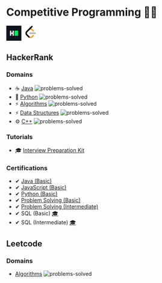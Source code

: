 # Competitive Programming 🐱‍👤

<a href="https://www.hackerrank.com/anishviewer"><img src="assets/hackerrank.png" width="40px"></a>
<a href="https://leetcode.com/anishlearnstocode/"><img src="assets/leetcode.png" width="40px"></a>

## HackerRank 

### Domains
- ☕ [Java](https://github.com/anishLearnsToCode/hackerrank-java) ![problems-solved](https://img.shields.io/badge/Solved-68/68-1abc9c.svg)
- 🐍 [Python](https://github.com/anishLearnsToCode/hackerrank-python) ![problems-solved](https://img.shields.io/badge/Solved-115/115-1abc9c.svg)
- ⚡ [Algorithms](https://github.com/anishLearnsToCode/hackerrank-algorithms) ![problems-solved](https://img.shields.io/badge/Solved-102/426-1abc9c.svg)
- ⚡ [Data Structures](https://github.com/anishLearnsToCode/hackerrank-data-structures) ![problems-solved](https://img.shields.io/badge/Solved-57/121-1abc9c.svg)
- ⚙ [C++](https://github.com/anishLearnsToCode/hackerrank-cpp) ![problems-solved](https://img.shields.io/badge/Solved-44/44-1abc9c.svg)

### Tutorials
- 🎓 [Interview Preparation Kit](https://github.com/anishLearnsToCode/hackerrank-interview-preparation-kit)

### Certifications
- ✔ [Java (Basic)](https://github.com/anishLearnsToCode/hackerrank-java-basic-skill-test) 
- ✔ [JavaScript (Basic)](https://github.com/anishLearnsToCode//hackerrank-js-basic-skill-test)
- ✔ [Python (Basic)](https://github.com/anishLearnsToCode/hackerrank-python-basic-skill-test)
- ✔ [Problem Solving (Basic)](https://github.com/anishLearnsToCode//hackerrank-problem-solving-skill-test)
- ✔ [Problem Solving (Intermediate)](https://github.com/anishLearnsToCode//hackerrank-problem-solving-intermediate-skill-test)
- ✔ SQL (Basic) [🎓](https://www.hackerrank.com/certificates/1264fb52eba1)
- ✔ SQL (Intermediate) [🎓](https://www.hackerrank.com/certificates/141435ba30fc)
  
## Leetcode

### Domains
- [Algorithms](https://github.com/anishLearnsToCode/leetcode-algorithms) ![problems-solved](https://img.shields.io/badge/Solved-120/1412-1abc9c.svg)
